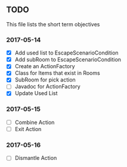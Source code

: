 ## TODO ##
 This file lists the short term objectives

### 2017-05-14 ###
 - [x] Add used list to EscapeScenarioCondition
 - [x] Add subRoom to EscapeScenarioCondition
 - [x] Create an ActionFactory
 - [x] Class for Items that exist in Rooms
 - [x] SubRoom for pick action
 - [ ] Javadoc for ActionFactory
 - [x] Update Used List

### 2017-05-15 ###
 - [ ] Combine Action
 - [ ] Exit Action

### 2017-05-16 ###
 - [ ] Dismantle Action
